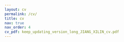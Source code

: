```yaml
---
layout: cv
permalink: /cv/
title: cv
nav: true
nav_order: 4
cv_pdf: keep_updating_version_long_JIANG_XILIN_cv.pdf
---
```

